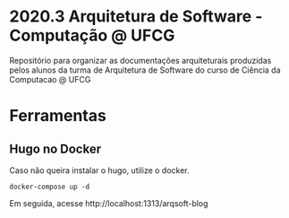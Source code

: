 # 2020.3 Arquitetura de Software - Computação @ UFCG
Repositório para organizar as documentações arquiteturais produzidas pelos alunos da turma de Arquitetura de Software do curso de Ciência da Computacao @ UFCG

# Ferramentas

## Hugo no Docker
Caso não queira instalar o hugo, utilize o docker.

```shell
docker-compose up -d
```

Em seguida, acesse http://localhost:1313/arqsoft-blog
